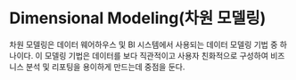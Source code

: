 # Dimensional Modeling(차원 모델링)
차원 모델링은 데이터 웨어하우스 및 BI 시스템에서 사용되는 데이터 모델링 기법 중 하나이다. 
이 모델링 기법은 데이터를 보다 직관적이고 사용자 친화적으로 구성하여 비즈니스 분석 및 리포팅을 용이하게 만드는데 중점을 둔다.
